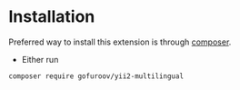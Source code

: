 Installation
============

Preferred way to install this extension is through [composer](http://getcomposer.org/download/).

- Either run

```
composer require gofuroov/yii2-multilingual
```
